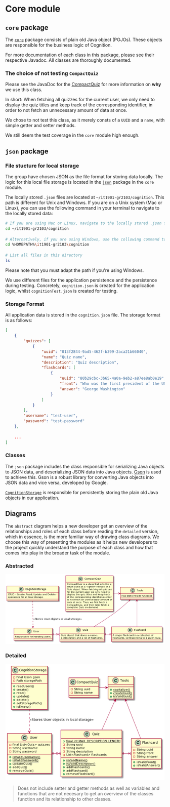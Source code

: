 # Core module

## `core` package

The [`core`](src/main/java/core) package consists of plain old Java object (POJOs). These objects are responsible for
the business logic of Cognition.

For more documentation of each class in this package, please see their respective Javadoc. All classes are thoroughly
documented.

### The choice of not testing `CompactQuiz`

Please see the JavaDoc for the [CompactQuiz](src/main/java/core/CompactQuiz.java) for more information on **why** we use this class.

In short: When fetching all quizzes for the current user, we only need to display the quiz titles and keep track of the corresponding identifier, in order to not fetch an unnecessary amount of data at once.

We chose to not test this class, as it merely consts of a `UUID` and a `name`, with simple getter and setter methods.

We still deem the test coverage in the `core` module high enough.

## `json` package

### File stucture for local storage

The group have chosen JSON as the file format for storing data locally. The logic for this local file storage is located
in the [`json`](src/main/java/json) package in the `core` module.

The locally stored `.json` files are located at `~/it1901-gr2103/cognition`. This path is different for Unix
and Windows. If you are on a Unix system (Mac or Linux), you can use the following command in your terminal to navigate
to the locally stored data:

```sh
# If you are using Mac or Linux, navigate to the locally stored .json files
cd ~/it1901-gr2103/cognition

# Alternatively, if you are using Windows, use the collowing command to navigate
cd %HOMEPATH%\it1901-gr2103\cognition

# List all files in this directory
ls
```

Please note that you must adapt the path if you're using Windows.

We use different files for the application persistence and the persistence during testing. Concretely, `cognition.json` is created for the application logic, whilst `cognitionTest.json` is created for testing.

### Storage Format

All application data is stored in the `cognition.json` file. The storage format is as follows:

```json
[
    {
        "quizzes": [
            {
                "uuid": "013f2844-9ad5-462f-b399-2aca21b66040",
                "name": "Quiz name",
                "description": "Quiz description",
                "flashcards": [
                    {
                        "uuid": "80b29cbc-3b65-4a0a-9eb2-a87ee8ab0e19",
                        "front": "Who was the first president of the USA?",
                        "answer": "George Washington"
                    }
                ]
            }
        ],
        "username": "test-user",
        "password": "test-password"
    },

    ...
]
```

### Classes

The `json` package includes the class responsible for serializing Java objects to JSON data, and deserializing JSON data into Java objects. [Gson](https://github.com/google/gson) is used to achieve this. Gson is a robust library for
converting Java objects into JSON data and vice versa, developed by Google.

[`CognitionStorage`](src/main/java/json/CognitionStorage.java) is
responsible for persistently storing the plain old Java objects in our application.

## Diagrams

The `abstract` diagram helps a new developer get an overview of the relationships and roles of each class before reading the `detailed` version, which in essence, is the more familiar way of drawing class diagrams. We choose this way of presenting the modules as it helps new developers to the project quickly understand the purpose of each class and how that comes into play in the broader task of the module.

### Abstracted

![Core Descriptive Diagram](../../docs/plantuml/release3/img/core_abstracted.png)

### Detailed

![Core Diagram](../../docs/plantuml/release3/img/core_detailed.png)

> Does not include setter and getter methods as well as variables and functions that are not necesary to get an overview of the classes function and its relationship to other classes.

